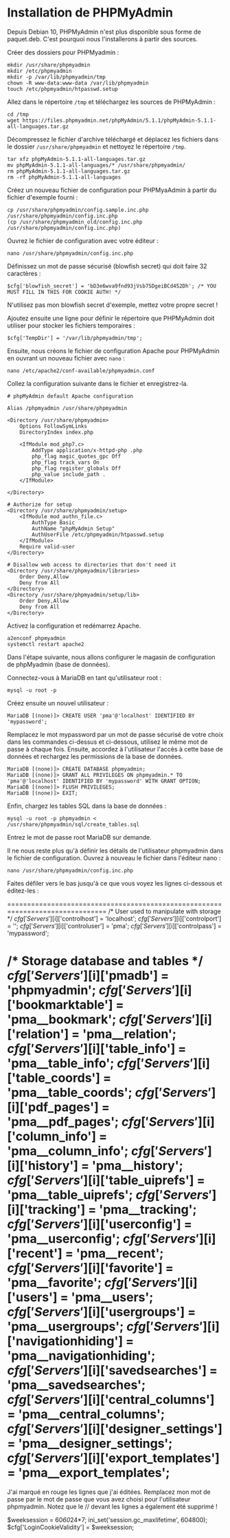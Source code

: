 # Installation de PHPMyAdmin

Depuis Debian 10, PHPMyAdmin n'est plus disponible sous forme de paquet.deb. C'est pourquoi nous l'installerons à partir des sources.

Créer des dossiers pour PHPMyadmin :

```
mkdir /usr/share/phpmyadmin
mkdir /etc/phpmyadmin
mkdir -p /var/lib/phpmyadmin/tmp
chown -R www-data:www-data /var/lib/phpmyadmin
touch /etc/phpmyadmin/htpasswd.setup
```

Allez dans le répertoire `/tmp` et téléchargez les sources de PHPMyAdmin :

```
cd /tmp
wget https://files.phpmyadmin.net/phpMyAdmin/5.1.1/phpMyAdmin-5.1.1-all-languages.tar.gz
```

Décompressez le fichier d'archive téléchargé et déplacez les fichiers dans le dossier `/usr/share/phpmyadmin` et nettoyez le répertoire `/tmp`.

```
tar xfz phpMyAdmin-5.1.1-all-languages.tar.gz
mv phpMyAdmin-5.1.1-all-languages/* /usr/share/phpmyadmin/
rm phpMyAdmin-5.1.1-all-languages.tar.gz
rm -rf phpMyAdmin-5.1.1-all-languages
```

Créez un nouveau fichier de configuration pour PHPMyaAdmin à partir du fichier d'exemple fourni :

```
cp /usr/share/phpmyadmin/config.sample.inc.php  /usr/share/phpmyadmin/config.inc.php
(cp /usr/share/phpmyadmin_old/config.inc.php  /usr/share/phpmyadmin/config.inc.php)
```

Ouvrez le fichier de configuration avec votre éditeur :

```
nano /usr/share/phpmyadmin/config.inc.php
```

Définissez un mot de passe sécurisé (blowfish secret) qui doit faire 32 caractères :

```
$cfg['blowfish_secret'] = 'bD3e6wva9fnd93jVsb7SDgeiBCd452Dh'; /* YOU MUST FILL IN THIS FOR COOKIE AUTH! */
```

N'utilisez pas mon blowfish secret d'exemple, mettez votre propre secret !

Ajoutez ensuite une ligne pour définir le répertoire que PHPMyAdmin doit utiliser pour stocker les fichiers temporaires :

```
$cfg['TempDir'] = '/var/lib/phpmyadmin/tmp';
```

Ensuite, nous créons le fichier de configuration Apache pour PHPMyAdmin en ouvrant un nouveau fichier avec `nano` :

```
nano /etc/apache2/conf-available/phpmyadmin.conf
```

Collez la configuration suivante dans le fichier et enregistrez-la.

```
# phpMyAdmin default Apache configuration

Alias /phpmyadmin /usr/share/phpmyadmin

<Directory /usr/share/phpmyadmin>
    Options FollowSymLinks
    DirectoryIndex index.php

    <IfModule mod_php7.c>
        AddType application/x-httpd-php .php
		php_flag magic_quotes_gpc Off
		php_flag track_vars On
		php_flag register_globals Off
		php_value include_path .
    </IfModule>

</Directory>

# Authorize for setup
<Directory /usr/share/phpmyadmin/setup>
	<IfModule mod_authn_file.c>
		AuthType Basic
		AuthName "phpMyAdmin Setup"
		AuthUserFile /etc/phpmyadmin/htpasswd.setup
	</IfModule>
	Require valid-user
</Directory>

# Disallow web access to directories that don't need it
<Directory /usr/share/phpmyadmin/libraries>
	Order Deny,Allow
	Deny from All
</Directory>
<Directory /usr/share/phpmyadmin/setup/lib>
	Order Deny,Allow
	Deny from All
</Directory>
```

Activez la configuration et redémarrez Apache.

```
a2enconf phpmyadmin
systemctl restart apache2
```

Dans l'étape suivante, nous allons configurer le magasin de configuration de phpMyadmin (base de données).

Connectez-vous à MariaDB en tant qu'utilisateur root :

```
mysql -u root -p
```

Créez ensuite un nouvel utilisateur :

```
MariaDB [(none)]> CREATE USER 'pma'@'localhost' IDENTIFIED BY 'mypassword';
```

Remplacez le mot mypassword par un mot de passe sécurisé de votre choix dans les commandes ci-dessus et ci-dessous, utilisez le même mot de passe à chaque fois. Ensuite, accordez à l'utilisateur l'accès à cette base de données et rechargez les permissions de la base de données.

```
MariaDB [(none)]> CREATE DATABASE phpmyadmin;
MariaDB [(none)]> GRANT ALL PRIVILEGES ON phpmyadmin.* TO 'pma'@'localhost' IDENTIFIED BY 'mypassword' WITH GRANT OPTION;
MariaDB [(none)]> FLUSH PRIVILEGES;
MariaDB [(none)]> EXIT;
```

Enfin, chargez les tables SQL dans la base de données :

```
mysql -u root -p phpmyadmin < /usr/share/phpmyadmin/sql/create_tables.sql
```

Entrez le mot de passe root MariaDB sur demande.

Il ne nous reste plus qu'à définir les détails de l'utilisateur phpmyadmin dans le fichier de configuration. Ouvrez à nouveau le fichier dans l'éditeur nano :

```
nano /usr/share/phpmyadmin/config.inc.php
```

Faites défiler vers le bas jusqu'à ce que vous voyez les lignes ci-dessous et éditez-les :

===============================================================================
/* User used to manipulate with storage */
$cfg['Servers'][$i]['controlhost'] = 'localhost';
$cfg['Servers'][$i]['controlport'] = '';
$cfg['Servers'][$i]['controluser'] = 'pma';
$cfg['Servers'][$i]['controlpass'] = 'mypassword';

/* Storage database and tables */
$cfg['Servers'][$i]['pmadb'] = 'phpmyadmin';
$cfg['Servers'][$i]['bookmarktable'] = 'pma__bookmark';
$cfg['Servers'][$i]['relation'] = 'pma__relation';
$cfg['Servers'][$i]['table_info'] = 'pma__table_info';
$cfg['Servers'][$i]['table_coords'] = 'pma__table_coords';
$cfg['Servers'][$i]['pdf_pages'] = 'pma__pdf_pages';
$cfg['Servers'][$i]['column_info'] = 'pma__column_info';
$cfg['Servers'][$i]['history'] = 'pma__history';
$cfg['Servers'][$i]['table_uiprefs'] = 'pma__table_uiprefs';
$cfg['Servers'][$i]['tracking'] = 'pma__tracking';
$cfg['Servers'][$i]['userconfig'] = 'pma__userconfig';
$cfg['Servers'][$i]['recent'] = 'pma__recent';
$cfg['Servers'][$i]['favorite'] = 'pma__favorite';
$cfg['Servers'][$i]['users'] = 'pma__users';
$cfg['Servers'][$i]['usergroups'] = 'pma__usergroups';
$cfg['Servers'][$i]['navigationhiding'] = 'pma__navigationhiding';
$cfg['Servers'][$i]['savedsearches'] = 'pma__savedsearches';
$cfg['Servers'][$i]['central_columns'] = 'pma__central_columns';
$cfg['Servers'][$i]['designer_settings'] = 'pma__designer_settings';
$cfg['Servers'][$i]['export_templates'] = 'pma__export_templates';
===============================================================================

J'ai marqué en rouge les lignes que j'ai éditées. Remplacez mon mot de passe par le mot de passe que vous avez choisi pour l'utilisateur phpmyadmin. Notez que le // devant les lignes a également été supprimé !



$weeksession = 60*60*24*7;
ini_set('session.gc_maxlifetime', 604800);
$cfg['LoginCookieValidity'] = $weeksession;

